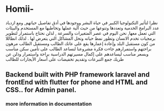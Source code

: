 # Homii-
نظرا لتأثير التكنولوجيا الكبير في حياة البشر ووجودها في أدق تفاصيل حياتهم, ومع ازدياد  عدد البرامج الخدمية وتعددها وتنوعها من حيث آلية عملها  وتخاطبها مع المستخدم والبيئات  التي تعمل معها, نحن اليوم في عصر المتغيرات والسرعة , لذلن نحتاج باستمرار  لتطوير  برمجيات تخدم الانسان وتطور نمط حياته وتحل المشاكل التي يتعرض لها . لذلك انطاللا من كون مستقبل  البلد وإعادة إعمارها يقع على عاتك الطالب ومستقبل الطالب  مرهون براحتهم واستمرارهم جاءت فكرة  مشروعنا لنساعد الطالب على تأمين سكن مناسب  وبسعر مناسب ليساعدهم على إكمال مسيرتهم  الدراسية براحة واستمرار وذلن عن طريك جمع  التبرعات وتقديم تخفيضات على أسعار الأيجارات للطالب
## Backend built with PHP framework laravel and frontEnd with flutter for phone and HTML and CSS.. for Admin panel.
### more information in documentation
